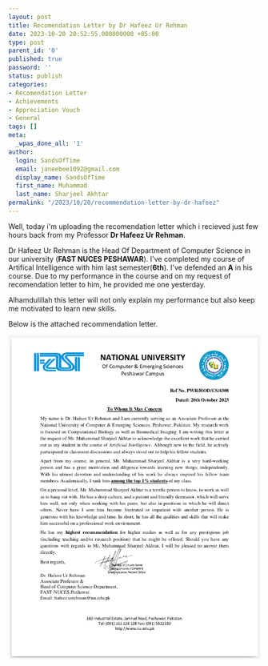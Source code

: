 ```yaml
---
layout: post
title: Recomendation Letter by Dr Hafeez Ur Rehman
date: 2023-10-20 20:52:55.000000000 +05:00
type: post
parent_id: '0'
published: true
password: ''
status: publish
categories:
- Recomendation Letter
- Achievements
- Appreciation Vouch
- General
tags: []
meta:
  _wpas_done_all: '1'
author:
  login: SandsOfTime
  email: janeebee1092@gmail.com
  display_name: SandsOfTime
  first_name: Muhammad
  last_name: Sharjeel Akhtar
permalink: "/2023/10/20/recommendation-letter-by-dr-hafeez"
---
```

Well, today i'm uploading the recomendation letter which i recieved just few hours back from my Professor **Dr Hafeez Ur Rehman**. 

Dr Hafeez Ur Rehman is the Head Of Department of Computer Science in our university (**FAST NUCES PESHAWAR**). I've completed my course of Artifical Intelligence with him last semester(**6th**). I've defended an **A** in his course. Due to my performance in the course and on my request of recomendation letter to him, he provided me one yesterday. 

Alhamdulillah this letter will not only explain my performance but also keep me motivated to learn new skills.

Below is the attached recommendation letter.

![A test image](/assets/images/rletters/dr_hafeez.png)
